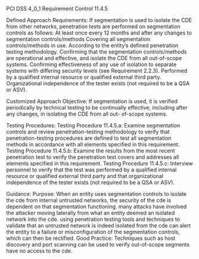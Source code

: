 PCI DSS 4_0_1 Requirement Control 11.4.5

Defined Approach Requirements:
If segmentation is used to isolate the CDE from other networks, penetration tests are performed on segmentation controls as follows: At least once every 12 months and after any changes to segmentation controls/methods Covering all segmentation controls/methods in use. According to the entity’s defined penetration testing methodology. Confirming that the segmentation controls/methods are operational and effective, and isolate the CDE from all out-of-scope systems. Confirming effectiveness of any use of isolation to separate systems with differing security levels (see Requirement 2.2.3). Performed by a qualified internal resource or qualified external third party. Organizational independence of the tester exists (not required to be a QSA or ASV).

Customized Approach Objective:
If segmentation is used, it is verified periodically by technical testing to be continually effective, including after any changes, in isolating the CDE from all out- of-scope systems.

Testing Procedures:
Testing Procedure 11.4.5.a: Examine segmentation controls and review penetration-testing methodology to verify that penetration-testing procedures are defined to test all segmentation methods in accordance with all elements specified in this requirement.
Testing Procedure 11.4.5.b: Examine the results from the most recent penetration test to verify the penetration test covers and addresses all elements specified in this requirement.
Testing Procedure 11.4.5.c: Interview personnel to verify that the test was performed by a qualified internal resource or qualified external third party and that organizational independence of the tester exists (not required to be a QSA or ASV).

Guidance:
Purpose: When an entity uses segmentation controls to isolate the cde from internal untrusted networks, the security of the cde is dependent on that segmentation functioning. many attacks have involved the attacker moving laterally from what an entity deemed an isolated network into the cde. using penetration testing tools and techniques to validate that an untrusted network is indeed isolated from the cde can alert the entity to a failure or misconfiguration of the segmentation controls, which can then be rectified. Good Practice: Techniques such as host discovery and port scanning can be used to verify out-of-scope segments have no access to the cde.
